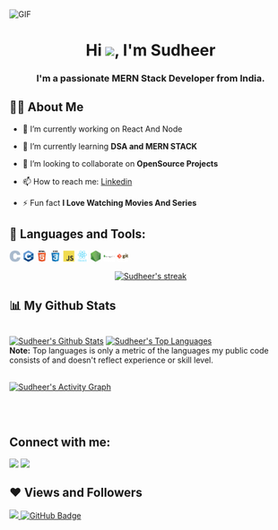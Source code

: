 <img alt="GIF" width="60%" height="205px" align="center" src="https://i.pinimg.com/originals/07/bb/69/07bb69e3ce6ba6cb15bf6c8ccdf8af09.gif" />

<h1 align="center">Hi <img src="https://raw.githubusercontent.com/MartinHeinz/MartinHeinz/master/wave.gif" width="30px">, I'm Sudheer</h1>
<h3 align="center">I'm a passionate MERN Stack Developer from India.</h3>


## 🙋‍♂️ About Me

- 🔭 I’m currently working on React And Node

- 🌱 I’m currently learning **DSA and MERN STACK**

- 👯 I’m looking to collaborate on **OpenSource Projects**

- 📫 How to reach me:  [Linkedin](https://www.linkedin.com/in/sudheer-singh-6132951a2/)

- ⚡ Fun fact **I Love Watching Movies And Series**

## 🚀 Languages and Tools:

<p align="left"> 
<code><img height="20" src="https://raw.githubusercontent.com/devicons/devicon/master/icons/c/c-original.svg"></code>
<code><img height="20" src="https://raw.githubusercontent.com/devicons/devicon/master/icons/cplusplus/cplusplus-original.svg"></code>
<code><img height="20" src="https://raw.githubusercontent.com/devicons/devicon/master/icons/html5/html5-original-wordmark.svg"></code>
<code><img height="20" src="https://raw.githubusercontent.com/devicons/devicon/master/icons/css3/css3-original-wordmark.svg"></code>
<code><img height="20" src="https://raw.githubusercontent.com/devicons/devicon/master/icons/javascript/javascript-original.svg"></code>
<code><img height="20" src="https://raw.githubusercontent.com/devicons/devicon/master/icons/react/react-original-wordmark.svg"></code>
<code><img height="20" src="https://raw.githubusercontent.com/github/explore/80688e429a7d4ef2fca1e82350fe8e3517d3494d/topics/nodejs/nodejs.png"></code>
<code><img height="20" src="https://raw.githubusercontent.com/github/explore/80688e429a7d4ef2fca1e82350fe8e3517d3494d/topics/mongodb/mongodb.png"></code>
<code><img height="20" src="https://raw.githubusercontent.com/github/explore/80688e429a7d4ef2fca1e82350fe8e3517d3494d/topics/git/git.png"></code>

</p>

<p align="center">
    <a href="https://github.com/ss0710/github-readme-streak-stats">
        <img title="🔥 Get streak stats for your profile at git.io/streak-stats" alt="Sudheer's streak" src="https://github-readme-streak-stats.herokuapp.com/?user=ss0710&theme=black-ice&hide_border=true&stroke=0000&background=060A0CD0"/>
    </a>
</p>

## 📊 My Github Stats

  <br/>
    <a href="https://github.com/ss0710/github-readme-stats"><img alt="Sudheer's Github Stats" src="https://github-readme-stats.vercel.app/api?username=ss0710&show_icons=true&count_private=true&theme=react&hide_border=true&bg_color=0D1117" /></a>
  <a href="https://github.com/ss0710/github-readme-stats"><img alt="Sudheer's Top Languages" src="https://github-readme-stats.vercel.app/api/top-langs/?username=ss0710&langs_count=8&count_private=true&layout=compact&theme=react&hide_border=true&bg_color=0D1117" /></a>
  <br/>
  <b>Note:</b> Top languages is only a metric of the languages my public code consists of and doesn't reflect experience or skill level.


<br/>
<br/>

<a href="https://github.com/ss0710/github-readme-activity-graph"><img alt="Sudheer's Activity Graph" src="https://activity-graph.herokuapp.com/graph?username=ss0710&bg_color=0D1117&color=5BCDEC&line=5BCDEC&point=FFFFFF&hide_border=true" /></a>

<br/>
<br/>

## Connect with me:
<p align="left">

<a href = "https://www.linkedin.com/in/sudheer-singh-6132951a2"><img src="https://img.icons8.com/fluent/48/000000/linkedin.png"/></a>
<a href = "https://www.instagram.com/mr._mister1007/"><img src="https://img.icons8.com/fluent/48/000000/instagram-new.png"/></a>

</p>

## ❤ Views and Followers
<a href="https://github.com/ss0710/github-profile-views-counter">
    <img src="https://komarev.com/ghpvc/?username=ss0710">
</a>
<a href="https://github.com/ss0710?tab=followers"><img src="https://img.shields.io/github/followers/ss0710?label=Followers&style=social" alt="GitHub Badge"></a>
